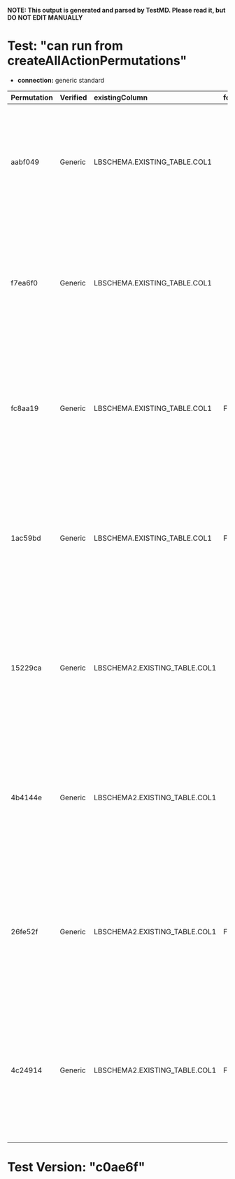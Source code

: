 **NOTE: This output is generated and parsed by TestMD. Please read it, but DO NOT EDIT MANUALLY**

# Test: "can run from createAllActionPermutations" #

- **connection:** generic standard

| Permutation | Verified | existingColumn                | foreignKeyName | newColumn              | newColumnDataType | primaryKeyName | OPERATIONS
| :---------- | :------- | :---------------------------- | :------------- | :--------------------- | :---------------- | :------------- | :------
| aabf049     | Generic  | LBSCHEMA.EXISTING_TABLE.COL1  |                | LBSCHEMA.NEW_TABLE.ID  | INTEGER           |                | **plan**: CREATE TABLE "LBSCHEMA"."NEW_TABLE" ("ID" INTEGER NOT NULL, PRIMARY KEY ("ID"))<br>INSERT INTO "LBSCHEMA"."NEW_TABLE" SELECT DISTINCT "COL1" FROM "LBSCHEMA"."EXISTING_TABLE"<br>ALTER TABLE "LBSCHEMA"."EXISTING_TABLE" ADD CONSTRAINT FOREIGN KEY ("COL1") REFERENCES "LBSCHEMA"."NEW_TABLE" ("ID")
| f7ea6f0     | Generic  | LBSCHEMA.EXISTING_TABLE.COL1  |                | LBSCHEMA.NEW_TABLE.ID  | INTEGER           | PK_NAME        | **plan**: CREATE TABLE "LBSCHEMA"."NEW_TABLE" ("ID" INTEGER NOT NULL, CONSTRAINT "PK_NAME" PRIMARY KEY ("ID"))<br>INSERT INTO "LBSCHEMA"."NEW_TABLE" SELECT DISTINCT "COL1" FROM "LBSCHEMA"."EXISTING_TABLE"<br>ALTER TABLE "LBSCHEMA"."EXISTING_TABLE" ADD CONSTRAINT FOREIGN KEY ("COL1") REFERENCES "LBSCHEMA"."NEW_TABLE" ("ID")
| fc8aa19     | Generic  | LBSCHEMA.EXISTING_TABLE.COL1  | FK_NAME        | LBSCHEMA.NEW_TABLE.ID  | INTEGER           |                | **plan**: CREATE TABLE "LBSCHEMA"."NEW_TABLE" ("ID" INTEGER NOT NULL, PRIMARY KEY ("ID"))<br>INSERT INTO "LBSCHEMA"."NEW_TABLE" SELECT DISTINCT "COL1" FROM "LBSCHEMA"."EXISTING_TABLE"<br>ALTER TABLE "LBSCHEMA"."EXISTING_TABLE" ADD CONSTRAINT "FK_NAME" FOREIGN KEY ("COL1") REFERENCES "LBSCHEMA"."NEW_TABLE" ("ID")
| 1ac59bd     | Generic  | LBSCHEMA.EXISTING_TABLE.COL1  | FK_NAME        | LBSCHEMA.NEW_TABLE.ID  | INTEGER           | PK_NAME        | **plan**: CREATE TABLE "LBSCHEMA"."NEW_TABLE" ("ID" INTEGER NOT NULL, CONSTRAINT "PK_NAME" PRIMARY KEY ("ID"))<br>INSERT INTO "LBSCHEMA"."NEW_TABLE" SELECT DISTINCT "COL1" FROM "LBSCHEMA"."EXISTING_TABLE"<br>ALTER TABLE "LBSCHEMA"."EXISTING_TABLE" ADD CONSTRAINT "FK_NAME" FOREIGN KEY ("COL1") REFERENCES "LBSCHEMA"."NEW_TABLE" ("ID")
| 15229ca     | Generic  | LBSCHEMA2.EXISTING_TABLE.COL1 |                | LBSCHEMA2.NEW_TABLE.ID | INTEGER           |                | **plan**: CREATE TABLE "LBSCHEMA2"."NEW_TABLE" ("ID" INTEGER NOT NULL, PRIMARY KEY ("ID"))<br>INSERT INTO "LBSCHEMA2"."NEW_TABLE" SELECT DISTINCT "COL1" FROM "LBSCHEMA2"."EXISTING_TABLE"<br>ALTER TABLE "LBSCHEMA2"."EXISTING_TABLE" ADD CONSTRAINT FOREIGN KEY ("COL1") REFERENCES "LBSCHEMA2"."NEW_TABLE" ("ID")
| 4b4144e     | Generic  | LBSCHEMA2.EXISTING_TABLE.COL1 |                | LBSCHEMA2.NEW_TABLE.ID | INTEGER           | PK_NAME        | **plan**: CREATE TABLE "LBSCHEMA2"."NEW_TABLE" ("ID" INTEGER NOT NULL, CONSTRAINT "PK_NAME" PRIMARY KEY ("ID"))<br>INSERT INTO "LBSCHEMA2"."NEW_TABLE" SELECT DISTINCT "COL1" FROM "LBSCHEMA2"."EXISTING_TABLE"<br>ALTER TABLE "LBSCHEMA2"."EXISTING_TABLE" ADD CONSTRAINT FOREIGN KEY ("COL1") REFERENCES "LBSCHEMA2"."NEW_TABLE" ("ID")
| 26fe52f     | Generic  | LBSCHEMA2.EXISTING_TABLE.COL1 | FK_NAME        | LBSCHEMA2.NEW_TABLE.ID | INTEGER           |                | **plan**: CREATE TABLE "LBSCHEMA2"."NEW_TABLE" ("ID" INTEGER NOT NULL, PRIMARY KEY ("ID"))<br>INSERT INTO "LBSCHEMA2"."NEW_TABLE" SELECT DISTINCT "COL1" FROM "LBSCHEMA2"."EXISTING_TABLE"<br>ALTER TABLE "LBSCHEMA2"."EXISTING_TABLE" ADD CONSTRAINT "FK_NAME" FOREIGN KEY ("COL1") REFERENCES "LBSCHEMA2"."NEW_TABLE" ("ID")
| 4c24914     | Generic  | LBSCHEMA2.EXISTING_TABLE.COL1 | FK_NAME        | LBSCHEMA2.NEW_TABLE.ID | INTEGER           | PK_NAME        | **plan**: CREATE TABLE "LBSCHEMA2"."NEW_TABLE" ("ID" INTEGER NOT NULL, CONSTRAINT "PK_NAME" PRIMARY KEY ("ID"))<br>INSERT INTO "LBSCHEMA2"."NEW_TABLE" SELECT DISTINCT "COL1" FROM "LBSCHEMA2"."EXISTING_TABLE"<br>ALTER TABLE "LBSCHEMA2"."EXISTING_TABLE" ADD CONSTRAINT "FK_NAME" FOREIGN KEY ("COL1") REFERENCES "LBSCHEMA2"."NEW_TABLE" ("ID")

# Test Version: "c0ae6f" #